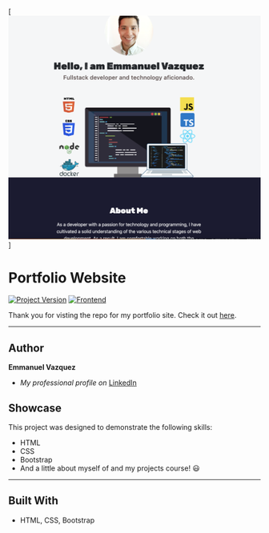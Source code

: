 [![header][header-url]]

# Portfolio Website

[![Project Version][version-image]][version-url]
[![Frontend][Frontend-image]][Frontend-url]

Thank you for visting the repo for my portfolio site. Check it out [here][website-url].

---

## Author

**Emmanuel Vazquez**

- _My professional profile on_ [LinkedIn][linkedin-url]

## Showcase

This project was designed to demonstrate the following skills:

- HTML
- CSS
- Bootstrap
- And a little about myself of and my projects course! :smiley:

---

## Built With

- HTML, CSS, Bootstrap

<!-- Markdown link & img dfn's -->

[linkedin-url]: https://www.linkedin.com/in/emmanueljvazquez/
[website-url]: https://mannyvazquez.dev/
[header-url]: ./images/portfolio-image.png
[version-image]: https://img.shields.io/badge/Version-1.0.0-brightgreen?style=for-the-badge&logo=appveyor
[version-url]: https://img.shields.io/badge/version-1.0.0-green
[Frontend-image]: https://img.shields.io/badge/Frontend-blue?style=for-the-badge
[Frontend-url]: https://img.shields.io/badge/Frontend-blue?style=for-the-badge
